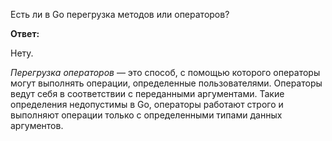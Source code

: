 Есть ли в Go перегрузка методов или операторов?

**Ответ:**

Нету.

*Перегрузка операторов* — это способ, с помощью которого операторы могут выполнять операции, определенные пользователями.
Операторы ведут себя в соответствии с переданными аргументами.
Такие определения недопустимы в Go, операторы работают строго и выполняют операции только с определенными типами данных аргументов.
